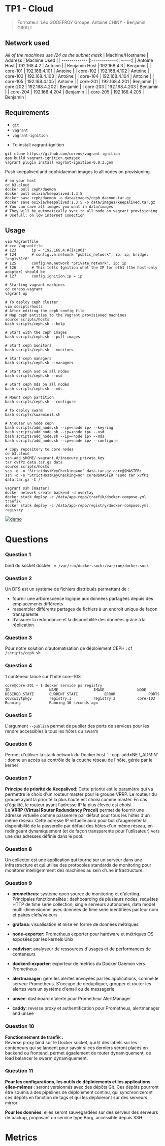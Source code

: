 # TP1 - Cloud
> Formateur: Léo GODEFROY
> Groupe: Antoine CHINY - Benjamin GIRALT

## Network used
*All of the machines use /24 as the subnet mask*
| Machine/Hostname | Address   | Machine Used  |
| ------------- |:-------------:| -----:|
| Antoine Host | 192.168.4.2  | Antoine |
| Benjamin Host | 192.168.4.3  | Benjamin |
| core-101 | 192.168.4.101  | Antoine |
| core-102 | 192.168.4.102  | Antoine |
| core-103 | 192.168.4.103  | Antoine |
| core-104 | 192.168.4.104  | Antoine |
| core-105 | 192.168.4.105  | Antoine |
| core-201 | 192.168.4.201  | Benjamin |
| core-202 | 192.168.4.202  | Benjamin |
| core-203 | 192.168.4.203  | Benjamin |
| core-204 | 192.168.4.204  | Benjamin |
| core-205 | 192.168.4.205  | Benjamin |


## Requirements
- `git`
- `vagrant`
- `vagrant-ignition`

* To install vagrant-ignition
```
git clone https://github.com/coreos/vagrant-ignition
gem build vagrant-ignition.gemspec
vagrant plugin install vagrant-ignition-0.0.3.gem
```

Push keepalived and ceph/daemon images to all nodes on provisioning
```
# on your host
cd b3.cloud
docker pull ceph/daemon
docker pull osixia/keepalived:1.3.5
docker save ceph/daemon -o data/images/ceph_daemon.tar.gz
docker save osixia/keepalived:1.3.5 -o data/images/keepalived.tar.gz
# You can save all images you want in data/images
# They will be automatically sync to all node on vagrant provisioning
# Usefull: on low internet conection
```

## Usage

```
vim Vagrantfile
# >>> Vagrantfile
# 123       ip = "192.168.4.#{i+100}"
# 124       # config.vm.network "public_network", ip: ip, bridge: "enp1s31f6"
# 125       config.vm.network "private_network", ip: ip
# 126       # This tells Ignition what the IP for eth1 (the host-only adapter) should be
# 127       config.ignition.ip = ip

# Starting vagrant machines
cd coreos-vagrant
vagrant up

# To deploy ceph cluster
vim scripts/hosts
# After editing the ceph config file
# Map ceph entities to the Vagrant provisioned machines
source scripts/hosts
bash scripts/ceph.sh --help

# Start with the ceph images
bash scripts/ceph.sh --pull-images

# Start ceph monitors
bash scripts/ceph.sh --monitors

# Start ceph managers
bash scripts/ceph.sh --managers

# Start ceph osd on all nodes
bash scripts/ceph.sh --osd

# Start ceph mds on all nodes
bash scripts/ceph.sh --mds

# Mount ceph partition
bash scripts/ceph.sh --configure

# To deploy swarm
bash scripts/swarminit.sh

# Ajouter un node ceph
bash scripts/add_node.sh --ip=<node ip> --keyring
bash scripts/add_node.sh --ip=<node ip> --osd
bash scripts/add_node.sh --ip=<node ip> --mds
bash scripts/add_node.sh --ip=<node ip> --configure

# Copy repository to core nodes
cd b3.cloud
ssh-add $HOME/.vagrant.d/insecure_private_key
tar cvfPz data.tar.gz data
source scripts/hosts
scp -q -o "StrictHostKeyChecking=no" data.tar.gz core@$MASTER:
ssh -q -o "StrictHostKeyChecking=no" core@$MASTER "sudo tar xvfPz data.tar.gz -C /"

vagrant ssh [master]
docker network create backend -d overlay
docker stack deploy -c /data/app-repo/traefik/docker-compose.yml traefik
docker stack deploy -c /data/app-repo/registry/docker-compose.yml registry
```

[![demo](https://asciinema.dotfile.eu/a/21?autoplay=1)](https://asciinema.dotfile.eu/a/21?autoplay=1)

# Questions
### Question 1
bind du socket docker
`-v /var/run/docker.sock:/var/run/docker.sock`

### Question 2
Un DFS est un système de fichiers distribués permettant de :
*  fournir une arborescence logique aux données partagées depuis des emplacements différents
* rassembler différents partages de fichiers à un endroit unique de façon transparente
* d’assurer la redondance et la disponibilité des données grâce à la réplication

### Question 3
Pour notre solution d'automatisation de déploiement CEPH : cf `/scripts/ceph.sh`

### Question 4
1 conteneur lancé sur l'hôte core-103
```
core@core-201 ~ $ docker service ps registry
ID                  NAME                IMAGE               NODE                DESIRED STATE       CURRENT STATE            ERROR               PORTS
o0vcw3ytpkgv        registry.1          registry:2          core-103            Running             Running 36 seconds ago      
```

### Question 5
L'argument `--publish` permet de publier des ports de services pour les rendre accessibles à tous les hôtes du swarm

### Question 6
Permet d'utiliser la stack network du Docker host
`--cap-add=NET_ADMIN' : donne un accès au contrôle de la couche réseau de l'hôte, gérée par le kernel 

### Question 7
**Principe de priorité de Keepalived**: Cette priorité est le paramètre qui va permettre le choix d'un routeur master pour le groupe VRRP. Le routeur du groupe ayant la priorité la plus haute est choisi comme master. En cas d'égalité, le routeur ayant l'adresse IP la plus élevée est choisi.  
Le **VRRP (Virtual Router Redundancy Procol)** permet de fournir une adresse virtuelle comme passerelle par défaut pour tous les hôtes d'un même réseau. Cette adresse IP virtuelle aura pour but d'augmenter la disponibilité de la passerelle par défaut des hôtes d'un même réseau, en redirigeant dynamiquement (et de façon transparente pour l'utilisateur) vers une des adresses définie dans le pool.

### Question 8
Un collector est une application qui tourne sur un serveur dans une infrastructure et qui utilise des protocoles standards de monitoring pour monitorer intelligemment des machines au sein d'une infrastructure.

### Question 9
* **prometheus**: système open source de monitoring et d'alerting. Principales fonctionnalités : dashboarding de plusieurs nodes, requêtes HTTP de time serie collection, single serveurs autonomes, data model multi-dimensionnel avec données de time serie identifiées par leur nom et paires clefs/valeurs

* **grafana**: visualisation et mise en forme de données métriques 

* **node-exporter**: Prometheus exporter pour hardware et métriques OS exposées par les kernels Unix  

* **cadvisor**: analyseur de ressources d'usages et de performances de conteneurs 

* **dockerd-exporter**: exporteur de metrics du Docker Daemon vers Prometheus 

* **alertmanager**: gère les alertes envoyées par les applications, comme le serveur Prometheus. S'occupe de dédupliquer, grouper et router les alertes vers un système d'email ou de messagerie 

* **unsee**: dashboard d'alerte pour Prometheur AlertManager

* **caddy**: reverse proxy et authentification pour Prometheus, alertmanager and unsee

### Question 10
**Fonctionnement de traefik :**\
Reverse proxy bind sur le Docker socket, qui lit des labels sur les conteneurs qui se lancent pour savoir si ces derniers seront placés en backend ou frontend, permet égaelement de router dynamiquement, de load balancer le swarm dynamiquement.

### Question 11
**Pour les configurations, les outils de déploiements et les applications elles-mêmes** : seront versionnés avec des dépôts Git. Ces dépôts pourront être soumis à des pipelines de déploiement continu, qui synchronizeront ces dépôts en fonction de tags et qui les déploieront sur des serveurs mirror.

**Pour les données**: elles seront sauvegardées sur des serveur des serveurs de backup, proposant un service type Borg, accessible depuis SSH


# Metrics
